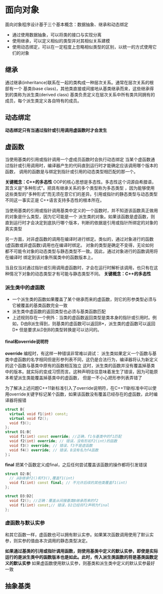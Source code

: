 # 面向对象
面向对象程序设计基于三个基本概念：数据抽象、继承和动态绑定
+ 通过使用数据抽象，可以将类的接口与实现分离
+ 使用继承，可以定义相似的类型并对其相似关系建模
+ 使用动态绑定，可以在一定程度上忽略相似类型的区别，以统一的方式使用它们的对象
## 继承
通过继承(inheritance)联系在一起的类构成一种层次关系。通常在层次关系的根部有一个
基类(base class)，其他类直接或间接地从基类继承而来，这些继承得到的类称为派生类(derived class)
基类负责定义在层次关系中所有类共同拥有的成员，每个派生类定义各自特有的成员。

## 动态绑定
**动态绑定只有当通过指针或引用调用虚函数时才会发生**
## 虚函数
当使用基类的引用或指针调用一个虚成员函数时会执行动态绑定
当某个虚函数通过指针或引用调用时，编译器产生的代码直到运行时才能确定应该调用哪个版本的函数，
调用的函数是与绑定到指针或引用的动态类型相匹配的那一个。

**关键概念：C++的多态性**
OOP的核心思想是多态性。多态性这个词源自希腊语，其含义是"多种形式"。把具有继承关系的多个类型称为多态类型
，因为能够使用这些类型的"多种形式"而无须在意它们的差异。引用或指针的静态类型与动态类型不同这一事实正是
C++语言支持多态性的根本所在。

当使用基类的引用或指针调用基类中定义的一个函数时，并不知道该函数真正做用的对象是什么类型，因为它可能是一个
派生类的对象。如果该函数是虚函数，则直到运行时才会决定到底执行哪个版本，判断的依据是引用或指针所绑定的对象的真实类型

另一方面，对非虚函数的调用在编译时进行绑定。类似的，通过对象进行的函数(虚函数或非虚函数)调用也在编译时绑定。
对象的类型是确定不变得，无论如何都不可能令对象的动态类型与静态类型不一致。因此，通过对象进行的函数调用将在编译时
绑定到该对象所属类中的函数版本上。

当且仅当对通过指针或引用调用虚函数时，才会在运行时解析该调用，也只有在这种情况下对象的动态类型才有可能与静态类型不同。
**关键概念：C++的多态性**


### 派生类中的虚函数
+ 一个派生类的函数如果覆盖了某个继承而来的虚函数，则它的形参类型必须与它被覆盖的基类函数完全一致
+ 派生类中虚函数的返回类型也必须与基类函数匹配
+ 上述规则存在一个例外：当类的虚函数返回类型是类本身的指针或引用时。例如，D由B派生得到，则基类的虚函数可以返回B*，派生类的虚函数可以返回D\*
但是要求从D到B的类型转换是可以访问的。

#### final和override说明符
**override**
编程时，有这样一种错误非常难以调试：
派生类如果定义一个函数与基类中虚函数的名字相同但是形参列表不同，这仍是合法行为，编译器将认为新定义的这个函数与基类中原有的函数相互独立
这时，派生类的函数并没有覆盖掉基类中的版本。就实际的变成习惯而言。这种声明往往意味着发生了错误，因为可能原本希望派生类能覆盖掉基类中的虚函数，
但是一不小心把形参列表弄错了

为了解决上述问题C++11新标准引入了override说明符，在C++11新标准中可以使用override关键字标记某个函数，如果该函数没有覆盖已经存在的虚函数，此时编译器将报错
```cpp
struct B{
  virtual void f1(int) const;
  virtual void f2();
  void f3();
};
struct D1:B{
  void f1(int) const override; //正确，f1与基类中的f1匹配
  void f2(int) override; // 错误，没有形如f2(int)的函数
  void f3() override; // 错误，f3不是虚函数
  void f4() override; // 错误，B没有名为f4函数
}；
```
**final**
把某个函数定义成final，之后任何尝试覆盖该函数的操作都将引发错误
```cpp
struct D2:B{
  // 从B继承f2()和f3(),覆盖f1(int)
  void f1(int) const final; // 不允许后续的其他类覆盖f1(int)
};

struct D3:D2{
  void f2(); //正确：覆盖从间接基类B继承而来的f2
  void f1(int) const;// 错误，D2已经将f2声明为final
};
```

### 虚函数与默认实参
和其它函数一样，虚函数也可以拥有默认实参。如果某次函数调用使用了默认实参，则实参的值由本次调用的静态类型决定。

**如果通过基类的引用或指针调用函数，则使用基类中定义的默认实参，即使是实际运行的是派生类中的函数版本也是如此。此时，传入派生类函数的将是基类函数定义的默认实参**
如果虚函数使用默认实参，则基类和派生类中定义的默认实参最好一致


## 抽象基类
